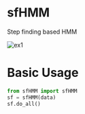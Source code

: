 # sfHMM
Step finding based HMM

![ex1](animation.gif)

# Basic Usage
```python
from sfHMM import sfHMM
sf = sfHMM(data)
sf.do_all()
```
